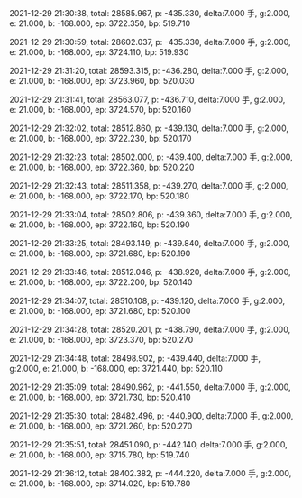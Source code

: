 2021-12-29 21:30:38, total: 28585.967, p: -435.330, delta:7.000 手, g:2.000, e: 21.000, b: -168.000, ep: 3722.350, bp: 519.710

2021-12-29 21:30:59, total: 28602.037, p: -435.330, delta:7.000 手, g:2.000, e: 21.000, b: -168.000, ep: 3724.110, bp: 519.930

2021-12-29 21:31:20, total: 28593.315, p: -436.280, delta:7.000 手, g:2.000, e: 21.000, b: -168.000, ep: 3723.960, bp: 520.030

2021-12-29 21:31:41, total: 28563.077, p: -436.710, delta:7.000 手, g:2.000, e: 21.000, b: -168.000, ep: 3724.570, bp: 520.160

2021-12-29 21:32:02, total: 28512.860, p: -439.130, delta:7.000 手, g:2.000, e: 21.000, b: -168.000, ep: 3722.230, bp: 520.170

2021-12-29 21:32:23, total: 28502.000, p: -439.400, delta:7.000 手, g:2.000, e: 21.000, b: -168.000, ep: 3722.360, bp: 520.220

2021-12-29 21:32:43, total: 28511.358, p: -439.270, delta:7.000 手, g:2.000, e: 21.000, b: -168.000, ep: 3722.170, bp: 520.180

2021-12-29 21:33:04, total: 28502.806, p: -439.360, delta:7.000 手, g:2.000, e: 21.000, b: -168.000, ep: 3722.160, bp: 520.190

2021-12-29 21:33:25, total: 28493.149, p: -439.840, delta:7.000 手, g:2.000, e: 21.000, b: -168.000, ep: 3721.680, bp: 520.190

2021-12-29 21:33:46, total: 28512.046, p: -438.920, delta:7.000 手, g:2.000, e: 21.000, b: -168.000, ep: 3722.200, bp: 520.140

2021-12-29 21:34:07, total: 28510.108, p: -439.120, delta:7.000 手, g:2.000, e: 21.000, b: -168.000, ep: 3721.680, bp: 520.100

2021-12-29 21:34:28, total: 28520.201, p: -438.790, delta:7.000 手, g:2.000, e: 21.000, b: -168.000, ep: 3723.370, bp: 520.270

2021-12-29 21:34:48, total: 28498.902, p: -439.440, delta:7.000 手, g:2.000, e: 21.000, b: -168.000, ep: 3721.440, bp: 520.110

2021-12-29 21:35:09, total: 28490.962, p: -441.550, delta:7.000 手, g:2.000, e: 21.000, b: -168.000, ep: 3721.730, bp: 520.410

2021-12-29 21:35:30, total: 28482.496, p: -440.900, delta:7.000 手, g:2.000, e: 21.000, b: -168.000, ep: 3721.260, bp: 520.270

2021-12-29 21:35:51, total: 28451.090, p: -442.140, delta:7.000 手, g:2.000, e: 21.000, b: -168.000, ep: 3715.780, bp: 519.740

2021-12-29 21:36:12, total: 28402.382, p: -444.220, delta:7.000 手, g:2.000, e: 21.000, b: -168.000, ep: 3714.020, bp: 519.780